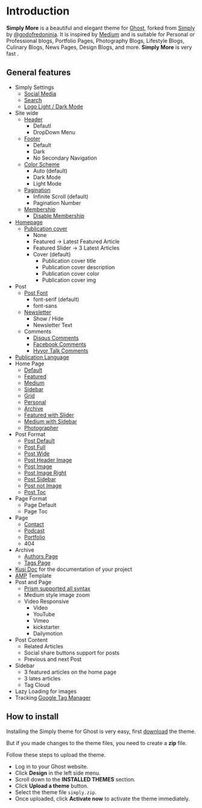 # Introduction

**Simply More** is a beautiful and elegant theme for [Ghost](https://github.com/TryGhost/Ghost), forked from [Simply](https://github.com/godofredoninja/simply) by [@godofredoninja](https://github.com/godofredoninja). It is inspired by [Medium](https://medium.com/) and is suitable for Personal or Professional blogs, Portfolio Pages, Photography Blogs, Lifestyle Blogs, Culinary Blogs, News Pages, Design Blogs, and more. **Simply More** is very fast .

## General features

- Simply Settings
  - [Social Media](./settings.md#social-media)
  - [Search](./settings.md#search)
  - [Logo Light / Dark Mode](./settings.md/#logo-light--dark-mode)
- Site wide
  - [Header](./layouts.md/#header)
    - Defautl
    - DropDown Menu
  - [Footer](./layouts.md#footer)
    - Default
    - Dark
    - No Secondary Navigation
  - [Color Scheme](./settings.md#color-scheme)
    - Auto (default)
    - Dark Mode
    - Light Mode
  - [Pagination](./settings.md#pagination)
    - Infinite Scroll (default)
    - Pagination Number
  - [Membership](./members.md)
    - [Disable Membership](./members.md#disable-membership)
- [Homepage](./settings.md#homepage)
  - [Publication cover](./settings.md#homepage)
    - None
    - Featured -> Latest Featured Article
    - Featured Slider -> 3 Latest Articles
    - Cover (default)
      - Publication cover title
      - Publication cover description
      - Publication cover color
      - Publication cover img
- Post
  - [Post Font](./settings.md#post-font)
    - font-serif (default)
    - font-sans
  - [Newsletter](./settings.md#newsletter)
    - Show / Hide
    - Newsletter Text
  - Comments
    - [Disqus Comments](./settings.md#disquscomments)
    - [Facebook Comments](./settings.md#facebookcomments)
    - [Hyvor Talk Comments](./settings.md#hyvortalk)
- [Publication Language](./languages.md)
- Home Page
  - [Default](./home.md#default)
  - [Featured](./home.md#featured)
  - [Medium](./home.md#medium)
  - [Sidebar](./home.md#sidebar)
  - [Grid](./home.md#grid)
  - [Personal](./home.md#personal)
  - [Archive](./home.md#archive-page)
  - [Featured with Slider](./home.md#featured-with-slider)
  - [Medium with Sidebar](./home.md#medium-with-sidebar)
  - [Photographer](./home.md#photographer)
- Post Format
  - [Post Default](./post-format.md#post-default)
  - [Post Full](./post-format.md#post-full)
  - [Post Wide](./post-format.md#post-wide)
  - [Post Header Image](./post-format.md#post-header-image)
  - [Post Image](./post-format.md#post-image)
  - [Post Image Right](./post-format.md#post-image-right)
  - [Post Sidebar](./post-format.md#post-sidebar)
  - [Post not Image](./post-format.md#post-not-image)
  - [Post Toc](./post-format.md#post-toc)
- Page Format
  - Page Default
  - Page Toc
- Page
  - [Contact](./contact-page.md)
  - [Podcast](./podcast-page.md)
  - [Portfolio](./portfolio-page.md)
  - 404
- Archive
  - [Authors Page](./authors-and-tags-page.md#authors-page)
  - [Tags Page](./authors-and-tags-page.md#tags-page)
- [Kusi Doc](./kusi-doc.md) for the documentation of your project
- [AMP](https://github.com/godofredoninja/Hodor-AMP-Ghost) Template
- Post and Page
  - [Prism supported all syntax](https://prismjs.com/index.html#supported-languages)
  - Medium style image zoom
  - Video Responsive
    - Video
    - YouTube
    - Vimeo
    - kickstarter
    - Dailymotion
- Post Content
  - Related Articles
  - Social share buttons support for posts
  - Previous and next Post
- Sidebar
  - 3 featured articles on the home page
  - 3 lates articles
  - Tag Cloud
- Lazy Loading for images
- Tracking [Google Tag Manager](./tracking-google-tag-manager.md)

## How to install

Installing the Simply theme for Ghost is very easy, first [download](https://github.com/godofredoninja/simply/archive/master.zip) the theme.

But if you made changes to the theme files, you need to create a **zip** file.

Follow these steps to upload the theme.

- Log in to your Ghost website.
- Click **Design** in the left side menu.
- Scroll down to the **INSTALLED THEMES** section.
- Click **Upload a theme** button.
- Select the theme file `simply.zip`.
- Once uploaded, click **Activate now** to activate the theme immediately.
